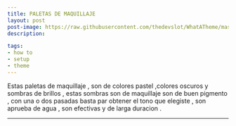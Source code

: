 ```yaml
---
title: PALETAS DE MAQUILLAJE 
layout: post
post-image: https://raw.githubusercontent.com/thedevslot/WhatATheme/master/assets/images/How%20to%20install%20and%20use%20WhatATheme.png?token=AHMQUEPHRKQFL5FS624RDJ26Z64HK
description: 

tags:
- how to
- setup
- theme
---
```

Estas paletas de maquillaje , son de colores pastel ,colores oscuros y sombras de brillos , estas sombras son de maquillaje son de buen pigmento , con una o dos pasadas basta par obtener el tono que elegiste , son aprueba de agua , son efectivas y de larga duracion .




---

